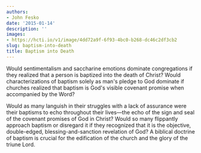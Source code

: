 ```yaml
---
authors:
- John Fesko
date: '2015-01-14'
description: ''
images:
- https://hcti.io/v1/image/4dd72a9f-6f93-4bc0-b268-dc46c2df3cb2
slug: baptism-into-death
title: Baptism into Death
---
```


Would sentimentalism and saccharine emotions dominate congregations if they realized that a person is baptized into the death of Christ? Would characterizations of baptism solely as man's pledge to God dominate if churches realized that baptism is God's visible covenant promise when accompanied by the Word?

Would as many languish in their struggles with a lack of assurance were their baptisms to echo throughout their lives—the echo of the sign and seal of the covenant promises of God in Christ? Would so many flippantly approach baptism or disregard it if they recognized that it is the objective, double-edged, blessing-and-sanction revelation of God? A biblical doctrine of baptism is crucial for the edification of the church and the glory of the triune Lord.
